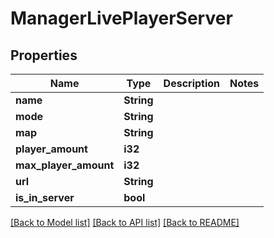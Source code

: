 # ManagerLivePlayerServer

## Properties

Name | Type | Description | Notes
------------ | ------------- | ------------- | -------------
**name** | **String** |  | 
**mode** | **String** |  | 
**map** | **String** |  | 
**player_amount** | **i32** |  | 
**max_player_amount** | **i32** |  | 
**url** | **String** |  | 
**is_in_server** | **bool** |  | 

[[Back to Model list]](../README.md#documentation-for-models) [[Back to API list]](../README.md#documentation-for-api-endpoints) [[Back to README]](../README.md)


